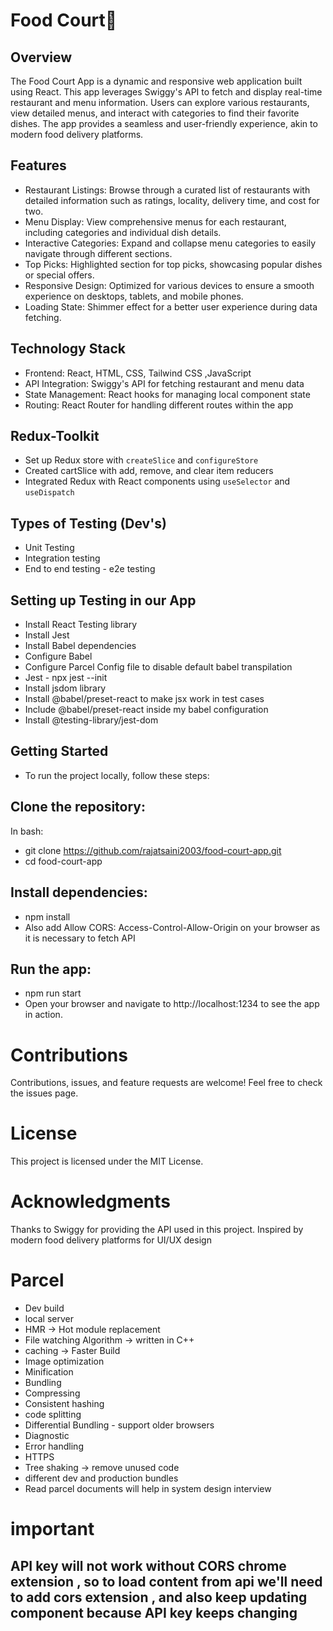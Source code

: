 # Food Court🚀

## Overview
The Food Court App is a dynamic and responsive web application built using React. This app leverages Swiggy's API to fetch and display real-time restaurant and menu information. Users can explore various restaurants, view detailed menus, and interact with categories to find their favorite dishes. The app provides a seamless and user-friendly experience, akin to modern food delivery platforms.

## Features
- Restaurant Listings: Browse through a curated list of restaurants with detailed information such as ratings, locality, delivery time, and cost for two.
- Menu Display: View comprehensive menus for each restaurant, including categories and individual dish details.
- Interactive Categories: Expand and collapse menu categories to easily navigate through different sections.
- Top Picks: Highlighted section for top picks, showcasing popular dishes or special offers.
- Responsive Design: Optimized for various devices to ensure a smooth experience on desktops, tablets, and mobile phones.
- Loading State: Shimmer effect for a better user experience during data fetching.

## Technology Stack
- Frontend: React, HTML, CSS, Tailwind CSS ,JavaScript
- API Integration: Swiggy's API for fetching restaurant and menu data
- State Management: React hooks for managing local component state
- Routing: React Router for handling different routes within the app

## Redux-Toolkit
- Set up Redux store with `createSlice` and `configureStore`
- Created cartSlice with add, remove, and clear item reducers
- Integrated Redux with React components using `useSelector` and `useDispatch`

## Types of Testing (Dev's)
- Unit Testing
- Integration testing
- End to end testing - e2e testing

## Setting up Testing in our App
- Install React Testing library
- Install Jest
- Install Babel dependencies
- Configure Babel
- Configure Parcel Config file to disable default babel transpilation
- Jest - npx jest --init
- Install jsdom library
- Install @babel/preset-react to make jsx work in test cases
- Include @babel/preset-react inside my babel configuration 
- Install @testing-library/jest-dom

## Getting Started
- To run the project locally, follow these steps:

## Clone the repository:

In bash:
- git clone https://github.com/rajatsaini2003/food-court-app.git
- cd food-court-app

## Install dependencies:
- npm install
- Also add Allow CORS: Access-Control-Allow-Origin on your browser as it is necessary to fetch API

## Run the app:
- npm run start
- Open your browser and navigate to http://localhost:1234 to see the app in action.

# Contributions
Contributions, issues, and feature requests are welcome! Feel free to check the issues page.

# License
This project is licensed under the MIT License.

# Acknowledgments
Thanks to Swiggy for providing the API used in this project.
Inspired by modern food delivery platforms for UI/UX design

# Parcel
 - Dev build
 - local server
 - HMR -> Hot module replacement
 - File watching Algorithm -> written in C++
 - caching -> Faster Build 
 - Image optimization
 - Minification
 - Bundling
 - Compressing
 - Consistent hashing
 - code splitting
 - Differential Bundling - support older browsers
 - Diagnostic
 - Error handling
 - HTTPS
 - Tree shaking -> remove unused code 
 - different dev and production bundles
 - Read parcel documents will help in system design interview




# important 
 ## API key will not work without CORS chrome extension , so to load content from api we'll need to add cors extension , and also keep updating component because API key keeps changing
